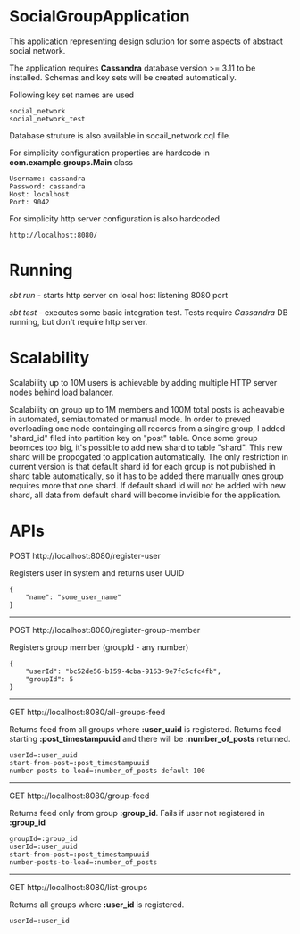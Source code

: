 # SocialGroupApplication

This application representing design solution for some aspects of abstract social network.

The application requires **Cassandra** database version >= 3.11 to be installed.
Schemas and key sets will be created automatically. 

Following key set names are used

```
social_network
social_network_test
```

Database struture is also available in socail_network.cql file.


For simplicity configuration properties are hardcode in **com.example.groups.Main** class

```
Username: cassandra 
Password: cassandra
Host: localhost
Port: 9042
```

For simplicity http server configuration is also hardcoded
```
http://localhost:8080/
```

# Running

*sbt run* - starts http server on local host listening 8080 port

*sbt test* - executes some basic integration test. Tests require *Cassandra* DB running, but don't require http server.

# Scalability

Scalability up to 10M users is achievable by adding multiple HTTP server nodes behind load balancer.

Scalability on group up to 1M members and 100M total posts is acheavable in automated, semiautomated or manual mode. In order to preved overloading one node containging all records from a singlre group, I added "shard_id" filed into partition key on "post" table. Once some group beomces too big, it's possible to add new shard to table "shard". This new shard will be propogated to application automatically. The only restriction in current version is that default shard id for each group is not published in shard table  automatically, so it has to be added there manually ones group requires more that one shard. If default shard id will not be added with new shard, all data from default shard will become invisible for the application.


# APIs

POST http://localhost:8080/register-user 

Registers user in system and returns user UUID

```
{
    "name": "some_user_name"
}
```
------------------------
POST http://localhost:8080/register-group-member 

Registers group member (groupId - any number)

```
{
    "userId": "bc52de56-b159-4cba-9163-9e7fc5cfc4fb",
    "groupId": 5
}
```
------------------------
GET http://localhost:8080/all-groups-feed

Returns feed from all groups where **:user_uuid** is registered. Returns feed starting **:post_timestampuuid** and there will be **:number_of_posts** returned. 

```
userId=:user_uuid
start-from-post=:post_timestampuuid
number-posts-to-load=:number_of_posts default 100
```
-------------------------
GET http://localhost:8080/group-feed

Returns feed only from group **:group_id**. Fails if user not registered in **:group_id**

```
groupId=:group_id 
userId=:user_uuid
start-from-post=:post_timestampuuid
number-posts-to-load=:number_of_posts
```
-------------------------

GET http://localhost:8080/list-groups

Returns all groups where **:user_id** is registered. 

```
userId=:user_id
```

